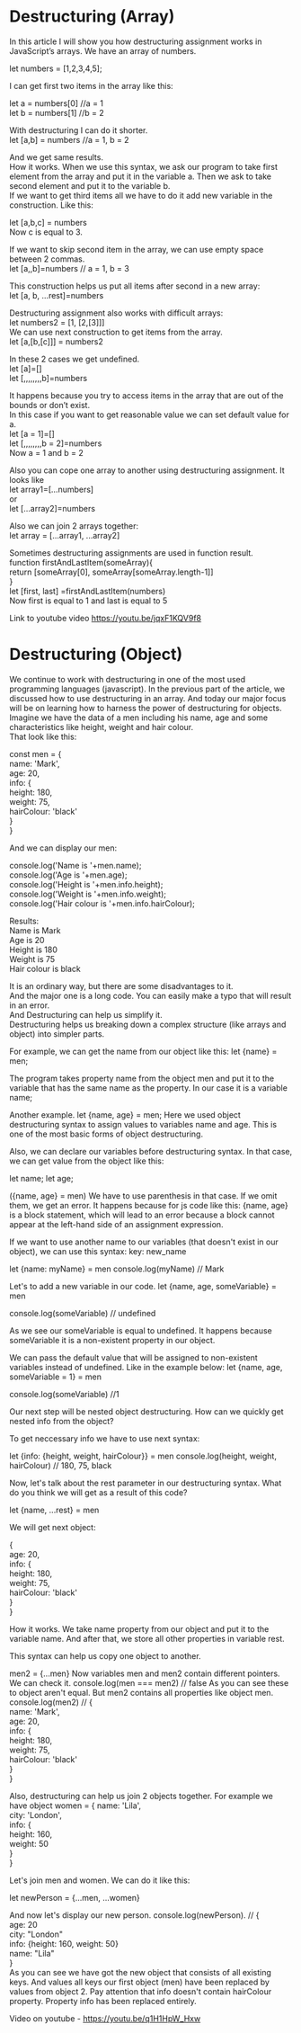 # Destructuring (Array)
In this article I will show you how destructuring assignment works in JavaScript’s arrays. 
We have an array of numbers.

let numbers = [1,2,3,4,5];

I can get first two items in the array like this:  

let a = numbers[0] //a = 1  
let b = numbers[1] //b = 2  

With destructuring I can do it shorter.  
let [a,b] = numbers //a = 1, b = 2

And we get same results.  
How it works. When we use this syntax, we ask our program to take first element from the array and put it in the variable a. Then we ask to take second element and put it to the variable b.   
If we want to get third items all we have to do it add new variable in the construction. Like this:   

let [a,b,c] = numbers   
Now c is equal to 3.   

If we want to skip second item in the array, we can use empty space between 2 commas.   
let [a,,b]=numbers // a = 1, b = 3   

This construction helps us put all items after second in a new array:   
let [a, b, ...rest]=numbers    

Destructuring assignment also works with difficult arrays:  
let numbers2 = [1, [2,[3]]]   
We can use next construction to get items from the array.  
let [a,[b,[c]]] = numbers2   

In these 2 cases we get undefined.  
let [a]=[]  
let [,,,,,,,,b]=numbers   

It happens because you try to access items in the array that are out of the bounds or don’t exist.   
In this case if you want to get reasonable value we can set default value for a.   
let [a = 1]=[]   
let [,,,,,,,,b = 2]=numbers   
Now a = 1 and b = 2   

Also you can cope one array to another using destructuring assignment. It looks like   
let array1=[...numbers]   
or   
let [...array2]=numbers   

Also we can join 2 arrays together:  
let array = [...array1, ...array2]   

Sometimes destructuring assignments are used in function result.  
function firstAndLastItem(someArray){  
  return [someArray[0], someArray[someArray.length-1]]  
}  
let [first, last] =firstAndLastItem(numbers)  
Now first is equal to 1 and last is equal to 5  

Link to youtube video https://youtu.be/jqxF1KQV9f8

# Destructuring (Object)
We continue to work with destructuring in one of the most used programming languages (javascript). In the previous part of the article, we discussed how to use destructuring in an array. And today our major focus will be on learning how to harness the power of destructuring for objects.    
Imagine we have the data of a men including his name, age and some characteristics like height, weight and hair colour.   
That look like this:

const men = {   
  name: 'Mark',   
  age: 20,   
  info: {   
	height: 180,   
	weight: 75,   
	hairColour: 'black'   
  }    
}    

And we can display our men:

console.log('Name is '+men.name);     
console.log('Age is '+men.age);    
console.log('Height is '+men.info.height);    
console.log('Weight is '+men.info.weight);    
console.log('Hair colour is '+men.info.hairColour);    

Results:    
Name is Mark   
Age is 20   
Height is 180   
Weight is 75   
Hair colour is black    

It is an ordinary way, but there are some disadvantages to it.  
And the major one is a long code. You can easily make a typo that will result in an error.   
And Destructuring can help us simplify it.   
Destructuring helps us breaking down a complex structure (like arrays and object) into simpler parts.   

For example, we can get the name from our object like this:
let {name} = men; 

The program takes property name from the object men and put it to the variable that has the same name as the property. In our case it is a variable name;

Another example.
let {name, age} = men;
Here we used object destructuring syntax to assign values to variables name and age. This is one of the most basic forms of object destructuring.


Also, we can declare our variables before destructuring syntax. In that case, we can get value from the object like this:

let name;
let age;

({name, age} = men)
We have to use parenthesis in that case. If we omit them, we get an error. It happens because for js code like this:
{name, age} is a block statement, which will lead to an error because a block cannot appear at the left-hand side of an assignment expression.

If we want to use another name to our variables (that doesn't exist in our object), we can use this syntax: key: new_name

let {name: myName} =  men
console.log(myName) // Mark

Let's to add a new variable in our code.
let {name, age, someVariable} = men

console.log(someVariable) // undefined

As we see our someVariable is equal to undefined. 
It happens because someVariable it is a non-existent property in our object.

We can pass the default value that will be assigned to non-existent variables instead of undefined. Like in the example below:
let {name, age, someVariable = 1} = men

console.log(someVariable) //1

Our next step will be nested object destructuring.
How can we quickly get nested info from the object? 

To get neccessary info we have to use next syntax:

let {info: {height, weight, hairColour}} =  men
console.log(height, weight, hairColour) // 180, 75, black

Now, let's talk about the rest parameter in our destructuring syntax.
What do you think we will get as a result of this code?

let {name, ...rest} = men

We will get next object: 

{     
  age: 20,   
  info: {   
	height: 180,   
	weight: 75,   
	hairColour: 'black'   
  }    
}    


How it works.
We take name property from our object and put it to the variable name. And after that, we store all other properties in variable rest. 

This syntax can help us copy one object to another. 

men2 = {...men} 
Now variables men and men2 contain different pointers.
We can check it. 
console.log(men === men2) // false
As you can see these to object aren't equal. 
But men2 contains all properties like object men. 
console.log(men2) 
// {   
  name: 'Mark',   
  age: 20,   
  info: {   
	height: 180,   
	weight: 75,   
	hairColour: 'black'   
  }    
}    

Also, destructuring can help us join 2 objects together. 
For example we have object 
women = {
  name: 'Lila',   
  city: 'London',   
  info: {   
	height: 160,    
	weight: 50   
  }   
}   

Let's join men and women. We can do it like this:

let newPerson = {...men, ...women}   

And now let's display our new person. 
console.log(newPerson). 
//
{   
  age: 20    
  city: "London"    
  info: {height: 160, weight: 50}   
  name: "Lila"   
}   
As you can see we have got the new object that consists of all existing keys. And values all keys our first object (men) have been replaced by values from object 2. Pay attention that info doesn't contain hairColour property. Property info has been replaced entirely.

Video on youtube - https://youtu.be/q1H1HpW_Hxw
